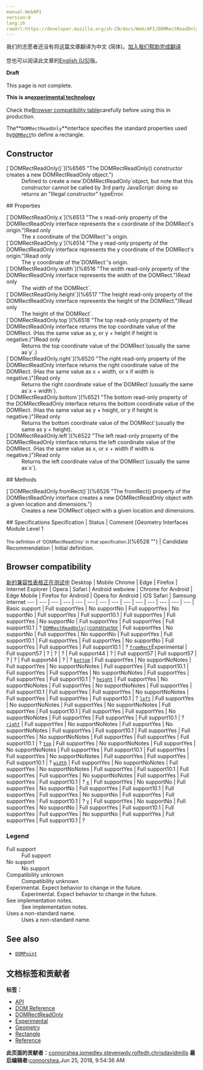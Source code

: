 ```yaml
---
manual:WebAPI
version:0
lang:zh
rawUrl:https://developer.mozilla.org/zh-CN/docs/Web/API/DOMRectReadOnly
---
```




<bdi>我们的志愿者还没有将这篇文章翻译为<bdi>中文 (简体)</bdi>。[加入我们帮助完成翻译](%6562 "")<br></br>您也可以阅读此文章的[English (US)](%6510 "")版。</bdi>






**Draft**<br></br>This page is not complete.




**This is an[experimental technology](%3404 "")**<br></br>Check the[Browser compatibility table](%6564 "")carefully before using this in production.




The**`DOMRectReadOnly`**interface specifies the standard properties used by[`DOMRect`](%6420 "A DOMRect represents a rectangle.")to define a rectangle.


## Constructor<a name="Constructor"></a>
<dl><dt>[`DOMRectReadOnly()`](%6565 "The DOMRectReadOnly() constructor creates a new DOMRectReadOnly object.")</dt><dd>Defined to create a new`DOMRectReadOnly`object, but note that this constructor cannot be called by 3rd party JavaScript: doing so returns an &quot;Illegal constructor&quot; typeError.</dd></dl>
## Properties<a name="Properties"></a>
<dl></dl><dl><dt>[`DOMRectReadOnly.x`](%6513 "The x read-only property of the DOMRectReadOnly interface represents the x coordinate of the DOMRect's origin.")Read only</dt><dd>The x coordinate of the`DOMRect`&#39;s origin.</dd><dt>[`DOMRectReadOnly.y`](%6514 "The y read-only property of the DOMRectReadOnly interface represents the y coordinate of the DOMRect's origin.")Read only</dt><dd>The y coordinate of the`DOMRect`&#39;s origin.</dd><dt>[`DOMRectReadOnly.width`](%6516 "The width read-only property of the DOMRectReadOnly interface represents the width of the DOMRect.")Read only</dt><dd>The width of the`DOMRect`.</dd><dt>[`DOMRectReadOnly.height`](%6517 "The height read-only property of the DOMRectReadOnly interface represents the height of the DOMRect.")Read only</dt><dd>The height of the`DOMRect`.</dd><dt>[`DOMRectReadOnly.top`](%6518 "The top read-only property of the DOMRectReadOnly interface returns the top coordinate value of the DOMRect. (Has the same value as y, or y + height if height is negative.)")Read only</dt><dd>Returns the top coordinate value of the`DOMRect`(usually the same as`y`.)</dd><dt>[`DOMRectReadOnly.right`](%6520 "The right read-only property of the DOMRectReadOnly interface returns the right coordinate value of the DOMRect. (Has the same value as x + width, or x if width is negative.)")Read only</dt><dd>Returns the right coordinate value of the`DOMRect`(usually the same as`x + width`).</dd><dt>[`DOMRectReadOnly.bottom`](%6521 "The bottom read-only property of the DOMRectReadOnly interface returns the bottom coordinate value of the DOMRect. (Has the same value as y + height, or y if height is negative.)")Read only</dt><dd>Returns the bottom coordinate value of the`DOMRect`(usually the same as y + height).</dd><dt>[`DOMRectReadOnly.left`](%6522 "The left read-only property of the DOMRectReadOnly interface returns the left coordinate value of the DOMRect. (Has the same value as x, or x + width if width is negative.)")Read only</dt><dd>Returns the left coordinate value of the`DOMRect`(usually the same as`x`).</dd></dl>
## Methods<a name="Methods"></a>
<dl><dt>[`DOMRectReadOnly.fromRect()`](%6526 "The fromRect() property of the DOMRectReadOnly interface creates a new DOMRectReadOnly object with a given location and dimensions.")</dt><dd>Creates a new`DOMRect`object with a given location and dimensions.</dd></dl>
## Specifications<a name="Specification"></a>
Specification | Status | Comment 
[Geometry Interfaces Module Level 1<br></br><small>The definition of &#39;DOMRectReadOnly&#39; in that specification.</small>](%6528 "") | Candidate Recommendation | Initial definition. 


## Browser compatibility<a name="Browser_compatibility"></a>
[新的兼容性表格正在测试中<i></i>](%3360 "")
<abbr>Desktop<i></i></abbr> | <abbr>Mobile<i></i></abbr> 
<abbr>Chrome<i></i></abbr> | <abbr>Edge<i></i></abbr> | <abbr>Firefox<i></i></abbr> | <abbr>Internet Explorer<i></i></abbr> | <abbr>Opera<i></i></abbr> | <abbr>Safari<i></i></abbr> | <abbr>Android webview<i></i></abbr> | <abbr>Chrome for Android<i></i></abbr> | <abbr>Edge Mobile<i></i></abbr> | <abbr>Firefox for Android<i></i></abbr> | <abbr>Opera for Android<i></i></abbr> | <abbr>iOS Safari<i></i></abbr> | <abbr>Samsung Internet<i></i></abbr> 
 ---  |  ---  |  ---  |  ---  |  ---  |  ---  |  ---  |  ---  |  ---  |  ---  |  ---  |  ---  |  ---  |  ---  | 
Basic support | <abbr>Full support</abbr>Yes | <abbr>No support</abbr>No | <abbr>Full support</abbr>Yes | <abbr>No support</abbr>No | <abbr>Full support</abbr>Yes | <abbr>Full support</abbr>10.1 | <abbr>Full support</abbr>Yes | <abbr>Full support</abbr>Yes | <abbr>No support</abbr>No | <abbr>Full support</abbr>Yes | <abbr>Full support</abbr>Yes | <abbr>Full support</abbr>10.1 | <abbr>?</abbr> 
[`DOMRectReadOnly()`constructor](%6578 "") | <abbr>Full support</abbr>Yes | <abbr>No support</abbr>No | <abbr>Full support</abbr>Yes | <abbr>No support</abbr>No | <abbr>Full support</abbr>Yes | <abbr>Full support</abbr>10.1 | <abbr>Full support</abbr>Yes | <abbr>Full support</abbr>Yes | <abbr>No support</abbr>No | <abbr>Full support</abbr>Yes | <abbr>Full support</abbr>Yes | <abbr>Full support</abbr>10.1 | <abbr>?</abbr> 
[`fromRect`](%6582 "")<abbr>Experimental<i></i></abbr> | <abbr>Full support</abbr>57 | <abbr>?</abbr> | <abbr>?</abbr> | <abbr>?</abbr> | <abbr>Full support</abbr>44 | <abbr>?</abbr> | <abbr>Full support</abbr>57 | <abbr>Full support</abbr>57 | <abbr>?</abbr> | <abbr>?</abbr> | <abbr>Full support</abbr>44 | <abbr>?</abbr> | <abbr>?</abbr> 
[`bottom`](%6585 "") | <abbr>Full support</abbr>Yes | <abbr>No support</abbr>No<abbr>Notes<i></i></abbr> | <abbr>Full support</abbr>Yes | <abbr>No support</abbr>No<abbr>Notes<i></i></abbr> | <abbr>Full support</abbr>Yes | <abbr>Full support</abbr>10.1 | <abbr>Full support</abbr>Yes | <abbr>Full support</abbr>Yes | <abbr>No support</abbr>No<abbr>Notes<i></i></abbr> | <abbr>Full support</abbr>Yes | <abbr>Full support</abbr>Yes | <abbr>Full support</abbr>10.1 | <abbr>?</abbr> 
[`height`](%6588 "") | <abbr>Full support</abbr>Yes | <abbr>No support</abbr>No<abbr>Notes<i></i></abbr> | <abbr>Full support</abbr>Yes | <abbr>No support</abbr>No<abbr>Notes<i></i></abbr> | <abbr>Full support</abbr>Yes | <abbr>Full support</abbr>10.1 | <abbr>Full support</abbr>Yes | <abbr>Full support</abbr>Yes | <abbr>No support</abbr>No<abbr>Notes<i></i></abbr> | <abbr>Full support</abbr>Yes | <abbr>Full support</abbr>Yes | <abbr>Full support</abbr>10.1 | <abbr>?</abbr> 
[`left`](%6591 "") | <abbr>Full support</abbr>Yes | <abbr>No support</abbr>No<abbr>Notes<i></i></abbr> | <abbr>Full support</abbr>Yes | <abbr>No support</abbr>No<abbr>Notes<i></i></abbr> | <abbr>Full support</abbr>Yes | <abbr>Full support</abbr>10.1 | <abbr>Full support</abbr>Yes | <abbr>Full support</abbr>Yes | <abbr>No support</abbr>No<abbr>Notes<i></i></abbr> | <abbr>Full support</abbr>Yes | <abbr>Full support</abbr>Yes | <abbr>Full support</abbr>10.1 | <abbr>?</abbr> 
[`right`](%6592 "") | <abbr>Full support</abbr>Yes | <abbr>No support</abbr>No<abbr>Notes<i></i></abbr> | <abbr>Full support</abbr>Yes | <abbr>No support</abbr>No<abbr>Notes<i></i></abbr> | <abbr>Full support</abbr>Yes | <abbr>Full support</abbr>10.1 | <abbr>Full support</abbr>Yes | <abbr>Full support</abbr>Yes | <abbr>No support</abbr>No<abbr>Notes<i></i></abbr> | <abbr>Full support</abbr>Yes | <abbr>Full support</abbr>Yes | <abbr>Full support</abbr>10.1 | <abbr>?</abbr> 
[`top`](%6593 "") | <abbr>Full support</abbr>Yes | <abbr>No support</abbr>No<abbr>Notes<i></i></abbr> | <abbr>Full support</abbr>Yes | <abbr>No support</abbr>No<abbr>Notes<i></i></abbr> | <abbr>Full support</abbr>Yes | <abbr>Full support</abbr>10.1 | <abbr>Full support</abbr>Yes | <abbr>Full support</abbr>Yes | <abbr>No support</abbr>No<abbr>Notes<i></i></abbr> | <abbr>Full support</abbr>Yes | <abbr>Full support</abbr>Yes | <abbr>Full support</abbr>10.1 | <abbr>?</abbr> 
[`width`](%6594 "") | <abbr>Full support</abbr>Yes | <abbr>No support</abbr>No<abbr>Notes<i></i></abbr> | <abbr>Full support</abbr>Yes | <abbr>No support</abbr>No<abbr>Notes<i></i></abbr> | <abbr>Full support</abbr>Yes | <abbr>Full support</abbr>10.1 | <abbr>Full support</abbr>Yes | <abbr>Full support</abbr>Yes | <abbr>No support</abbr>No<abbr>Notes<i></i></abbr> | <abbr>Full support</abbr>Yes | <abbr>Full support</abbr>Yes | <abbr>Full support</abbr>10.1 | <abbr>?</abbr> 
[`x`](%6595 "") | <abbr>Full support</abbr>Yes | <abbr>No support</abbr>No | <abbr>Full support</abbr>Yes | <abbr>No support</abbr>No | <abbr>Full support</abbr>Yes | <abbr>Full support</abbr>10.1 | <abbr>Full support</abbr>Yes | <abbr>Full support</abbr>Yes | <abbr>No support</abbr>No | <abbr>Full support</abbr>Yes | <abbr>Full support</abbr>Yes | <abbr>Full support</abbr>10.1 | <abbr>?</abbr> 
[`y`](%6596 "") | <abbr>Full support</abbr>Yes | <abbr>No support</abbr>No | <abbr>Full support</abbr>Yes | <abbr>No support</abbr>No | <abbr>Full support</abbr>Yes | <abbr>Full support</abbr>10.1 | <abbr>Full support</abbr>Yes | <abbr>Full support</abbr>Yes | <abbr>No support</abbr>No | <abbr>Full support</abbr>Yes | <abbr>Full support</abbr>Yes | <abbr>Full support</abbr>10.1 | <abbr>?</abbr> 


### Legend<a name="Legend"></a>
<dl><dt><abbr>Full support</abbr></dt><dd>Full support</dd><dt><abbr>No support</abbr></dt><dd>No support</dd><dt><abbr>Compatibility unknown</abbr></dt><dd>Compatibility unknown</dd><dt><abbr>Experimental. Expect behavior to change in the future.<i></i></abbr></dt><dd>Experimental. Expect behavior to change in the future.</dd><dt><abbr>See implementation notes.<i></i></abbr></dt><dd>See implementation notes.</dd><dt><abbr>Uses a non-standard name.<i></i></abbr></dt><dd>Uses a non-standard name.</dd></dl>


## See also<a name="See_also"></a>

* [`DOMPoint`](%6072 "A DOMPoint represents a 2D or 3D point in a coordinate system.")



## 文档标签和贡献者
**标签：**
* [API](%50 "")
* [DOM Reference](%6350 "")
* [DOMRectReadOnly](%6597 "")
* [Experimental](%3379 "")
* [Geometry](%6426 "")
* [Rectangle](%6543 "")
* [Reference](%3381 "")

**此页面的贡献者：**[connorshea](%5516 ""),[jpmedley](%3413 ""),[stevenwdv](%6550 ""),[rolfedh](%3542 ""),[chrisdavidmills](%3495 "")
**最后编辑者:**[connorshea](%5516 ""),<time>Jun 25, 2018, 9:54:36 AM</time>


